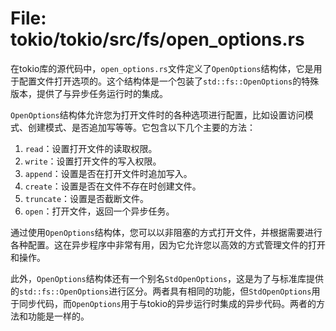 # File: tokio/tokio/src/fs/open_options.rs

在tokio库的源代码中，`open_options.rs`文件定义了`OpenOptions`结构体，它是用于配置文件打开选项的。这个结构体是一个包装了`std::fs::OpenOptions`的特殊版本，提供了与异步任务运行时的集成。

`OpenOptions`结构体允许您为打开文件时的各种选项进行配置，比如设置访问模式、创建模式、是否追加写等等。它包含以下几个主要的方法：

1. `read`：设置打开文件的读取权限。
2. `write`：设置打开文件的写入权限。
3. `append`：设置是否在打开文件时追加写入。
4. `create`：设置是否在文件不存在时创建文件。
5. `truncate`：设置是否截断文件。
6. `open`：打开文件，返回一个异步任务。

通过使用`OpenOptions`结构体，您可以以非阻塞的方式打开文件，并根据需要进行各种配置。这在异步程序中非常有用，因为它允许您以高效的方式管理文件的打开和操作。

此外，`OpenOptions`结构体还有一个别名`StdOpenOptions`，这是为了与标准库提供的`std::fs::OpenOptions`进行区分。两者具有相同的功能，但`StdOpenOptions`用于同步代码，而`OpenOptions`用于与tokio的异步运行时集成的异步代码。两者的方法和功能是一样的。

